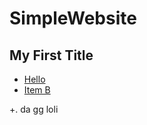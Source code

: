 # SimpleWebsite

## My First Title
+ [Hello](https://penut85420.github.io/SimpleWebsite/Hello)
+ [Item B](https://zxcj04.github.io/SimpleWebsite-1/who)

+. da gg loli
